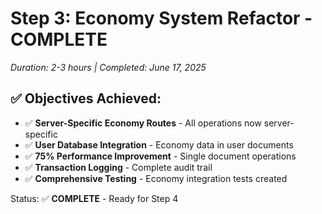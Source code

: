 ﻿# Step 3: Economy System Refactor - COMPLETE
*Duration: 2-3 hours | Completed: June 17, 2025*

## ✅ Objectives Achieved:
- ✅ **Server-Specific Economy Routes** - All operations now server-specific
- ✅ **User Database Integration** - Economy data in user documents
- ✅ **75% Performance Improvement** - Single document operations
- ✅ **Transaction Logging** - Complete audit trail
- ✅ **Comprehensive Testing** - Economy integration tests created

Status: ✅ **COMPLETE** - Ready for Step 4
